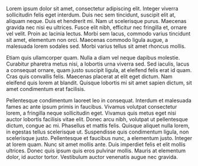  Lorem ipsum dolor sit amet, consectetur adipiscing elit. Integer viverra sollicitudin felis eget interdum. Duis nec sem tincidunt, suscipit elit at, aliquam neque. Duis et hendrerit mi. Nam ut scelerisque purus. Maecenas gravida nec nisi eu ultrices. Fusce elit nibh, efficitur nec fringilla et, ornare vel velit. Proin ac lacinia lectus. Morbi sem lacus, commodo varius tincidunt sit amet, elementum non orci. Maecenas commodo ligula augue, a malesuada lorem sodales sed. Morbi varius tellus sit amet rhoncus mollis.

Etiam quis ullamcorper quam. Nulla a diam vel neque dapibus molestie. Curabitur pharetra metus nisi, a lobortis urna viverra sed. Sed iaculis, lacus a consequat ornare, quam justo suscipit ligula, at eleifend felis erat id quam. Cras quis convallis felis. Maecenas placerat at elit eget dictum. Nam eleifend quis lorem at blandit. Quisque lobortis mi sit amet sapien dictum, sit amet condimentum erat facilisis.

Pellentesque condimentum laoreet leo in consequat. Interdum et malesuada fames ac ante ipsum primis in faucibus. Vivamus volutpat consectetur lorem, a fringilla neque sollicitudin eget. Vivamus quis metus eget nisi auctor lobortis facilisis vitae elit. Donec arcu nibh, volutpat ut pellentesque dictum, congue ac mi. Phasellus et mattis felis. Quisque aliquet nulla lorem, in egestas tellus scelerisque ut. Suspendisse quis condimentum ligula, non scelerisque justo. Pellentesque et faucibus nunc, a elementum justo. Integer at lorem quam. Nunc sit amet mollis ante. Duis imperdiet felis et elit mollis ultrices. Donec quis ipsum quis eros pulvinar mollis. Mauris at elementum dolor, id auctor tortor. Vestibulum auctor venenatis augue nec gravida. 